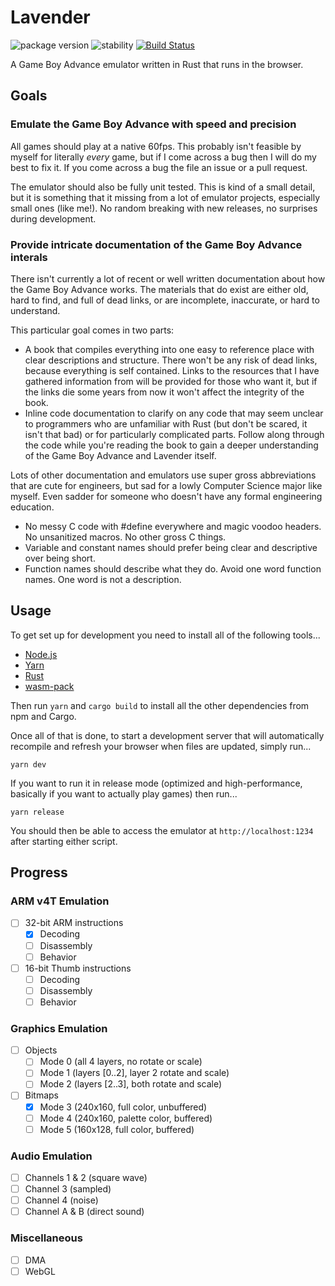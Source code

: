 # Lavender
![package version](https://img.shields.io/badge/lavender-v0.0.1-9394e4.svg)
![stability](https://img.shields.io/badge/stability-beta-6680f2.svg)
[![Build Status](https://travis-ci.org/partheseas/lavender.svg?branch=master)](https://travis-ci.org/partheseas/lavender)

A Game Boy Advance emulator written in Rust that runs in the browser.

## Goals

### Emulate the Game Boy Advance with speed and precision
All games should play at a native 60fps. This probably isn't feasible by
myself for literally *every* game, but if I come across a bug then I will do my
best to fix it. If you come across a bug the file an issue or a pull request.

The emulator should also be fully unit tested. This is kind of a small detail,
but it is something that it missing from a lot of emulator projects,
especially small ones (like me!). No random breaking with new releases, no
surprises during development.

### Provide intricate documentation of the Game Boy Advance interals
There isn't currently a lot of recent or well written documentation about how
the Game Boy Advance works. The materials that do exist are either old, hard to
find, and full of dead links, or are incomplete, inaccurate, or hard to
understand.

This particular goal comes in two parts:
- A book that compiles everything into one easy to reference place
with clear descriptions and structure. There won't be any risk of dead links,
because everything is self contained. Links to the resources that I have
gathered information from will be provided for those who want it, but if the
links die some years from now it won't affect the integrity of the book.
- Inline code documentation to clarify on any code that may seem unclear to
programmers who are unfamiliar with Rust (but don't be scared, it isn't that
bad) or for particularly complicated parts. Follow along through the
code while you're reading the book to gain a deeper understanding of the
Game Boy Advance and Lavender itself.

Lots of other documentation and emulators use super gross abbreviations that
are cute for engineers, but sad for a lowly Computer Science major like myself.
Even sadder for someone who doesn't have any formal engineering education.
- No messy C code with #define everywhere and magic voodoo headers. No
unsanitized macros. No other gross C things.
- Variable and constant names should prefer being clear and descriptive over being short.
- Function names should describe what they do. Avoid one word function names.
One word is not a description.

## Usage
To get set up for development you need to install all of the following tools...

- [Node.js](https://nodejs.org)
- [Yarn](https://yarnpkg.com)
- [Rust](https://rustup.rs)
- [wasm-pack](https://rustwasm.github.io/wasm-pack/installer/)

Then run `yarn` and `cargo build` to install all the other dependencies from
npm and Cargo.

Once all of that is done, to start a development server that will automatically
recompile and refresh your browser when files are updated, simply run...

```Shell
yarn dev
```

If you want to run it in release mode (optimized and high-performance, basically
if you want to actually play games) then run...

```Shell
yarn release
```

You should then be able to access the emulator at `http://localhost:1234` after
starting either script.

## Progress

### ARM v4T Emulation
- [ ] 32-bit ARM instructions
  - [x] Decoding
  - [ ] Disassembly
  - [ ] Behavior
- [ ] 16-bit Thumb instructions
  - [ ] Decoding
  - [ ] Disassembly
  - [ ] Behavior

### Graphics Emulation
- [ ] Objects
  - [ ] Mode 0 (all 4 layers, no rotate or scale)
  - [ ] Mode 1 (layers [0..2], layer 2 rotate and scale)
  - [ ] Mode 2 (layers [2..3], both rotate and scale)
- [ ] Bitmaps
  - [x] Mode 3 (240x160, full color, unbuffered)
  - [ ] Mode 4 (240x160, palette color, buffered)
  - [ ] Mode 5 (160x128, full color, buffered)

### Audio Emulation
- [ ] Channels 1 & 2 (square wave)
- [ ] Channel 3 (sampled)
- [ ] Channel 4 (noise)
- [ ] Channel A & B (direct sound)

### Miscellaneous
- [ ] DMA
- [ ] WebGL
